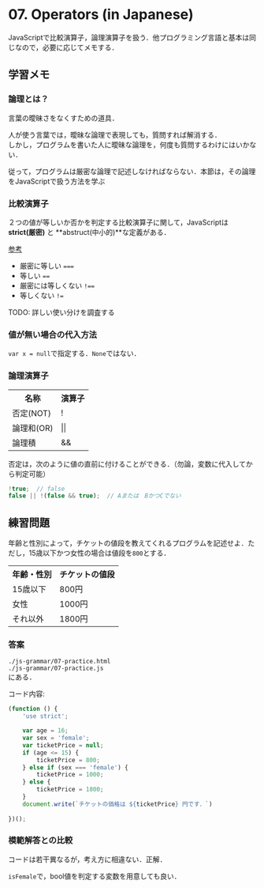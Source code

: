 # 07. Operators (in Japanese)

JavaScriptで比較演算子，論理演算子を扱う．他プログラミング言語と基本は同じなので，必要に応じてメモする．

## 学習メモ

### 論理とは？

言葉の曖昧さをなくすための道具．

人が使う言葉では，曖昧な論理で表現しても，質問すれば解消する．<br>
しかし，プログラムを書いた人に曖昧な論理を，何度も質問するわけにはいかない．

従って，プログラムは厳密な論理で記述しなければならない．本節は，その論理をJavaScriptで扱う方法を学ぶ


### 比較演算子

２つの値が等しいか否かを判定する比較演算子に関して，JavaScriptは **strict(厳密)** と **abstruct(中小的)**な定義がある．

[参考](https://developer.mozilla.org/ja/docs/Web/JavaScript/Reference/Operators/Comparison_Operators)

- 厳密に等しい `===`
- 等しい `==`
- 厳密には等しくない `!==`
- 等しくない `!=`

TODO: 詳しい使い分けを調査する

### 値が無い場合の代入方法

`var x = null`で指定する．`None`ではない．

### 論理演算子

<table>
    <tr>
        <th>名称</th>
        <th>演算子</th>
    </tr>
    <tr>
        <td>否定(NOT)</td>
        <td>!</td>
    </tr>
    <tr>
        <td>論理和(OR)</td>
        <td>||</td>
    </tr>
    <tr>
        <td>論理積</td>
        <td>&&</td>
    </tr>
</table>

否定は，次のように値の直前に付けることができる．（勿論，変数に代入してから判定可能）

```javascript
!true;  // false
false || !(false && true);  // Aまたは　BかつCでない
```

## 練習問題

年齢と性別によって，チケットの値段を教えてくれるプログラムを記述せよ．ただし，15歳以下かつ女性の場合は値段を`800`とする．

<table>
    <tr>
        <th>年齢・性別</th>
        <th>チケットの値段</th>
    </tr>
    <tr>
        <td>15歳以下</td>
        <td>800円</td>
    </tr>
    <tr>
        <td>女性</td>
        <td>1000円</td>
    </tr>
    <tr>
        <td>それ以外</td>
        <td>1800円</td>
    </tr>
</table>

### 答案

`./js-grammar/07-practice.html`<br>
`./js-grammar/07-practice.js`<br>
にある．

コード内容:

```javascript
(function () {
    'use strict';

    var age = 16;
    var sex = 'female';
    var ticketPrice = null;
    if (age <= 15) {
        ticketPrice = 800;
    } else if (sex === 'female') {
        ticketPrice = 1000;
    } else {
        ticketPrice = 1800;
    }
    document.write(`チケットの価格は ${ticketPrice} 円です．`)
    
})();
```

### 模範解答との比較

コードは若干異なるが，考え方に相違ない．正解．

`isFemale`で，bool値を判定する変数を用意しても良い．
